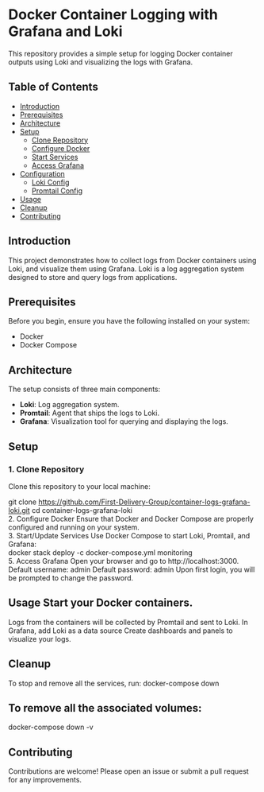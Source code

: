 # Docker Container Logging with Grafana and Loki

This repository provides a simple setup for logging Docker container outputs using Loki and visualizing the logs with Grafana.

## Table of Contents
- [Introduction](#introduction)
- [Prerequisites](#prerequisites)
- [Architecture](#architecture)
- [Setup](#setup)
  - [Clone Repository](#1-clone-repository)
  - [Configure Docker](#2-configure-docker)
  - [Start Services](#3-start-services)
  - [Access Grafana](#4-access-grafana)
- [Configuration](#configuration)
  - [Loki Config](#loki-config)
  - [Promtail Config](#promtail-config)
- [Usage](#usage)
- [Cleanup](#cleanup)
- [Contributing](#contributing)

## Introduction

This project demonstrates how to collect logs from Docker containers using Loki, and visualize them using Grafana. Loki is a log aggregation system designed to store and query logs from applications.

## Prerequisites

Before you begin, ensure you have the following installed on your system:
- Docker
- Docker Compose

## Architecture

The setup consists of three main components:
- **Loki**: Log aggregation system.
- **Promtail**: Agent that ships the logs to Loki.
- **Grafana**: Visualization tool for querying and displaying the logs.

## Setup

### 1. Clone Repository

Clone this repository to your local machine:

git clone https://github.com/First-Delivery-Group/container-logs-grafana-loki.git
cd container-logs-grafana-loki
<br/>
2. Configure Docker
Ensure that Docker and Docker Compose are properly configured and running on your system.
<br/>
3. Start/Update Services
Use Docker Compose to start Loki, Promtail, and Grafana:
<br/>
docker stack deploy -c docker-compose.yml monitoring
<br/>
5. Access Grafana
Open your browser and go to http://localhost:3000.
Default username: admin
Default password: admin
Upon first login, you will be prompted to change the password.
<br/>
## Usage Start your Docker containers.
Logs from the containers will be collected by Promtail and sent to Loki.
In Grafana, add Loki as a data source
Create dashboards and panels to visualize your logs.
<br/>
## Cleanup
To stop and remove all the services, run:
docker-compose down
<br/>
## To remove all the associated volumes:
docker-compose down -v
<br/>
## Contributing
Contributions are welcome! Please open an issue or submit a pull request for any improvements.
